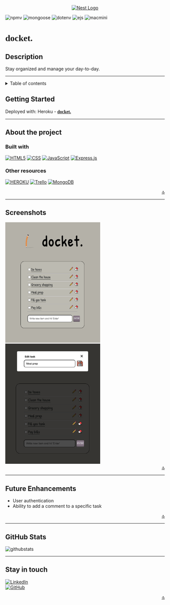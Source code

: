
<p align="center">
  <a href="https://docket-project-two.herokuapp.com/" target="blank"><img src="https://cdn-icons-png.flaticon.com/512/9812/9812330.png" width="120" alt="Nest Logo" /></a>
</p>

![npmv][npm-v] ![mongoose][mongoose-img] ![dotenv][dotenv-img]
![ejs][ejs-img] ![macmini][mac-mini] 


# <span style="font-family:Source Code Pro">**docket.** <span>

## **Description**    
Stay organized and manage your day-to-day.

---

<!-- TABLE OF CONTENTS -->

<details>
<summary> Table of contents</summary>
<li><a href="#about-the-project">About the Project</a></li>
<li><a href="#screenshots">Screenshots</a></li>
<li><a href="#getting-started">Getting Started</a></li>
<li><a href="#future-enhancements">Future Enhancements</a></li>
<li><a href="#github-stats">GitHub Stats</a></li>
<li><a href="#stay-in-touch">Stay in touch</a></li>
</details>

## **Getting Started**

Deployed with: Heroku - <a href="https://docket-project-two.herokuapp.com/" target="_blank"><span style="font-family:Source Code Pro">**docket.**</span></a>

---
## **About the project**
### **Built with**


[![HTML5][html-img]][html-url]
[![CSS][css-img]][css-url]
[![JavaScript][js-img]][js-url]
[![Express.js][expressjs-img]][expressjs-url]
### **Other resources** 
[![HEROKU][heroku-img]][heroku-url] [![Trello][trello-img]][trello-url]  [![MongoDB][mongodb-img]][mongodb-url]


<div align="right">
    <a href="#top">🔝</a>
</div>

---

## **Screenshots**
<img src="md_imgs/Screenshot%202023-04-12%20at%204.16.07%20PM.png" width="300" height="381" alt="main page screenshot" />
<img src="md_imgs/Screenshot%202023-04-12%20at%204.16.31%20PM.png" width="300" height="auto" alt="main page screenshot" />


<div align="right">
    <a href="#top">🔝</a>
</div>


---

## **Future Enhancements**

- User authentication
- Ability to add a comment to a specific task

<div align="right">
    <a href="#top">🔝</a>
</div>

---
## **GitHub Stats**
![githubstats][github-stats]

---

## Stay in touch
[![LinkedIn][linkedin-img]][linkedin-url]<br>
[![GitHub][github-img]][github-url]<br>



<div align="right">
    <a href="#top">🔝</a>
</div>



<!-- markdown links and images-->
[html-img]: https://img.shields.io/badge/HTML-239120?style=for-the-badge&logo=html5&logoColor=white
[css-img]: https://img.shields.io/badge/CSS3-1572B6?style=for-the-badge&logo=css3&logoColor=white
[js-img]: https://img.shields.io/badge/JavaScript-323330?style=for-the-badge&logo=javascript&logoColor=F7DF1E
[google-fonts-img]: https://img.shields.io/badge/%20-Google%20Fonts-blue
[jquery-img]: https://img.shields.io/badge/%20-jQuery-success
[github-img]: https://img.shields.io/badge/GitHub-100000?style=for-the-badge&logo=github&logoColor=white
[linkedin-img]: https://img.shields.io/badge/LinkedIn-0077B5?style=for-the-badge&logo=linkedin&logoColor=white
[nodejs-img]: https://img.shields.io/badge/Node.js-43853D?style=for-the-badge&logo=node.js&logoColor=white
[mongodb-img]: https://img.shields.io/badge/MongoDB-4EA94B?style=for-the-badge&logo=mongodb&logoColor=white
[heroku-img]: https://img.shields.io/badge/Heroku-430098?style=for-the-badge&logo=heroku&logoColor=white
[trello-img]: https://img.shields.io/badge/Trello-0052CC?style=for-the-badge&logo=trello&logoColor=white
[github-stats]: https://github-readme-stats.vercel.app/api/top-langs/?username=arjybltrn&theme=blue-green
[npm-v]: https://img.shields.io/badge/npm-v9.6.2-blue
[mac-mini]: https://img.shields.io/badge/Apple-Mac%20Mini-lightgrey
[slack-img]: https://img.shields.io/badge/Slack-4A154B?style=for-the-badge&logo=slack&logoColor=white
[dotenv-img]: https://img.shields.io/badge/dotenv-%5Ev16.0.3-orange
[ejs-img]: https://img.shields.io/badge/express-%5E4.18.2-yellow
[mongoose-img]: https://img.shields.io/badge/mongoose-%5E7.0.3-red
[expressjs-img]: https://img.shields.io/badge/EJS-404D59?style=for-the-badge
<!-- URLs -->

[html-url]: https://developer.mozilla.org/en-US/docs/Glossary/HTML5
[css-url]: https://developer.mozilla.org/en-US/docs/Web/CSS
[js-url]: https://developer.mozilla.org/en-US/docs/Web/JavaScript
[google-fonts-url]: https://fonts.google.com/
[jquery-url]: https://jquery.com/
[linkedin-url]: https://www.linkedin.com/in/arjaybeltran/
[github-url]: https://github.com/Arjybltrn
[mongodb-url]: https://www.mongodb.com/
[heroku-url]: https://docket-project-two.herokuapp.com/
[trello-url]: https://trello.com/b/TG3TXxyV/docket-crud-app
[nodejs-url]: https://nodejs.org/en
[slack-url]: U04RP3Z84RE
[expressjs-url]: https://expressjs.com/




